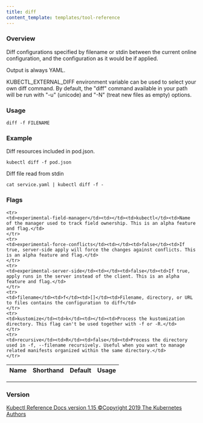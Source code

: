 ```yaml
---
title: diff
content_template: templates/tool-reference
---
```


### Overview
Diff configurations specified by filename or stdin between the current online configuration, and the configuration as it would be if applied.

 Output is always YAML.

 KUBECTL_EXTERNAL_DIFF environment variable can be used to select your own diff command. By default, the "diff" command available in your path will be run with "-u" (unicode) and "-N" (treat new files as empty) options.

### Usage

`diff -f FILENAME`


### Example

 Diff resources included in pod.json.

```shell
kubectl diff -f pod.json
```

 Diff file read from stdin

```shell
cat service.yaml | kubectl diff -f -
```




### Flags

<div class="table-responsive"><table class="table table-bordered">
<thead class="thead-light">
<tr>
            <th>Name</th>
            <th>Shorthand</th>
            <th>Default</th>
            <th>Usage</th>
        </tr>
    </thead>
    <tbody>
    
    <tr>
    <td>experimental-field-manager</td><td></td><td>kubectl</td><td>Name of the manager used to track field ownership. This is an alpha feature and flag.</td>
    </tr>
    <tr>
    <td>experimental-force-conflicts</td><td></td><td>false</td><td>If true, server-side apply will force the changes against conflicts. This is an alpha feature and flag.</td>
    </tr>
    <tr>
    <td>experimental-server-side</td><td></td><td>false</td><td>If true, apply runs in the server instead of the client. This is an alpha feature and flag.</td>
    </tr>
    <tr>
    <td>filename</td><td>f</td><td>[]</td><td>Filename, directory, or URL to files contains the configuration to diff</td>
    </tr>
    <tr>
    <td>kustomize</td><td>k</td><td></td><td>Process the kustomization directory. This flag can't be used together with -f or -R.</td>
    </tr>
    <tr>
    <td>recursive</td><td>R</td><td>false</td><td>Process the directory used in -f, --filename recursively. Useful when you want to manage related manifests organized within the same directory.</td>
    </tr>
</tbody>
</table></div>




<hr>


### Version
<div class="kubectl-reference-copyright">

<a href="https://github.com/kubernetes/kubernetes">Kubectl Reference Docs version 1.15 &#xa9;Copyright 2019 The Kubernetes Authors</a>
</div>

